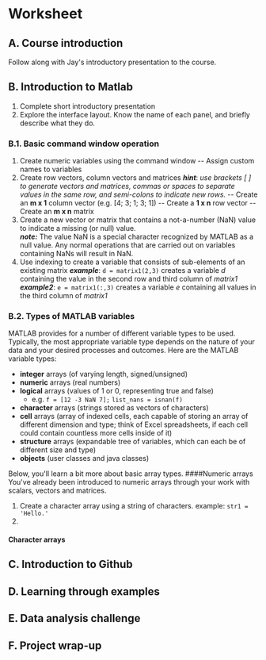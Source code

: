 # Worksheet

## A. Course introduction
Follow along with Jay's introductory presentation to the course.

## B. Introduction to Matlab
1. Complete short introductory presentation
2. Explore the interface layout. Know the name of each panel, and briefly describe what they do.
### B.1. Basic command window operation
1. Create numeric variables using the command window
-- Assign custom names to variables
2. Create row vectors, column vectors and matrices
 ***hint***: *use brackets [ ] to generate vectors and matrices, commas or spaces to separate values in the same row, and  semi-colons to indicate new rows.*
-- Create an **m x 1** column vector (e.g. [4; 3; 1; 3; 1])
-- Create a **1 x n** row vector
-- Create an **m x n** matrix
3. Create a new vector or matrix that contains a not-a-number (NaN) value to indicate a missing (or null) value.  
***note:*** The value NaN is a special character recognized by MATLAB as a null value. Any normal operations that are carried out on variables containing NaNs will result in NaN.
4.  Use indexing to create a variable that consists of sub-elements of an existing matrix
***example***: ```d = matrix1(2,3)``` creates a variable *d* containing the value in the second row and third column of *matrix1*  
***example2***: ```e = matrix1(:,3)``` creates a variable *e* containing all values in the third column of *matrix1*
### B.2. Types of MATLAB variables
MATLAB provides for a number of different variable types to be used. Typically, the most appropriate variable type depends on the nature of your data and your desired processes and outcomes. Here are the MATLAB  variable types:

- **integer** arrays (of varying length, signed/unsigned)
- **numeric** arrays (real numbers)
- **logical** arrays (values of 1 or 0, representing true and false)
  - e.g. ```f = [12 -3 NaN 7];``` ```list_nans = isnan(f)```
- **character** arrays (strings stored as vectors of characters)
- **cell** arrays (array of indexed cells, each capable of storing an array of different dimension and type; think of Excel spreadsheets, if each cell could contain countless more cells inside of it)
- **structure** arrays (expandable tree of variables, which can each be of different size and type)
- **objects** (user classes and java classes)  

Below, you'll learn a bit more about basic array types.
####Numeric arrays
You've already been introduced to numeric arrays through your work with scalars, vectors and matrices. 

1. Create a character array using a string of characters. example: 
```str1 = 'Hello.'```
2. 
#### Character arrays

## C. Introduction to Github

## D. Learning through examples

## E. Data analysis challenge

## F. Project wrap-up